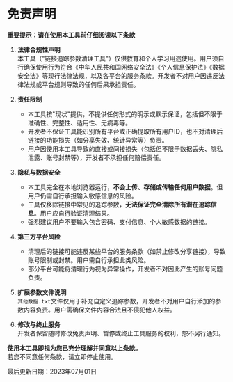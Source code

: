 # 免责声明

**重要提示：请在使用本工具前仔细阅读以下条款**

1. **法律合规性声明**  
   本工具（"链接追踪参数清理工具"）仅供教育和个人学习用途使用。用户须自行确保使用行为符合《中华人民共和国网络安全法》《个人信息保护法》《数据安全法》等现行法律法规，以及各平台的服务条款。开发者不对用户因违反法律法规或平台规则导致的任何后果承担责任。

2. **责任限制**  
   - 本工具按"现状"提供，不提供任何形式的明示或默示保证，包括但不限于准确性、完整性、适用性、无病毒等。  
   - 开发者不保证工具能识别所有平台或正确提取所有用户ID，也不对清理后链接的功能损失（如分享失效、统计异常等）负责。  
   - 用户因使用本工具导致的直接或间接损失（包括但不限于数据丢失、隐私泄露、账号封禁等），开发者不承担任何赔偿责任。

3. **隐私与数据安全**  
   - 本工具完全在本地浏览器运行，**不会上传、存储或传输任何用户数据**。但用户仍需自行承担输入敏感信息的风险。  
   - 工具仅移除链接中常见的追踪参数，**无法保证完全清除所有潜在追踪信息**。用户应自行验证清理结果。  
   - 强烈建议用户不要输入包含密码、支付信息、个人敏感数据的链接。

4. **第三方平台风险**  
   - 清理后的链接可能违反某些平台的服务条款（如禁止修改分享链接），导致账号限制或封禁。用户需自行承担此类风险。  
   - 部分平台可能将清理行为视为异常操作，开发者不对因此产生的账号问题负责。

5. **扩展参数文件说明**  
   `其他数据.txt`文件仅用于补充自定义追踪参数，开发者不对用户自行添加的参数内容负责。用户需确保文件内容合法且不侵犯他人权益。


7. **修改与终止服务**  
   开发者保留随时修改免责声明、暂停或终止工具服务的权利，恕不另行通知。


**使用本工具即视为您已充分理解并同意以上条款。**  
若您不同意任何条款，请立即停止使用。

最后更新日期：2023年07月01日
